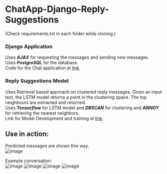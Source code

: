 # ChatApp-Django-Reply-Suggestions
(Check requirements.txt in each folder while cloning.)  
### Django Application
Uses ***AJAX*** for requesting the messages and sending new messages.  
Uses ***PostgreSQL*** for the database.  
Code for the Chat application at [link](https://github.com/SreemukhMantripragada/ChatApp-Django-Reply-Suggestions/tree/master/chatapp).  
 
### Reply Suggestions Model  
Uses Retrieval based approach on clustered reply messages. Given an input text, the LSTM model returns a point in the clustering space. The top neighbours are extracted and returned.   
Uses ***Tensorflow*** for LSTM model and ***DBSCAN*** for clustering and ***ANNOY*** for retrieving the nearest neighbors.  
Link for Model Development and training at [link](https://github.com/SreemukhMantripragada/ChatApp-Django-Reply-Suggestions/tree/master/Model).  

## Use in action:  
Predicted messages are shown this way.  
![image](https://user-images.githubusercontent.com/55551443/127990276-70b857fd-7aad-4028-a7f9-f34374226ca1.png)
  
  
Example conversation:  
![image](https://user-images.githubusercontent.com/55551443/127991452-1249876d-9eb0-4298-937b-c71d11c05539.png)
![image](https://user-images.githubusercontent.com/55551443/127991547-819864a0-0f73-4130-b43b-5c7fd8a719db.png)
![image](https://user-images.githubusercontent.com/55551443/127991577-fcb426a7-4998-48fc-9107-ef1ff5a3947a.png)
![image](https://user-images.githubusercontent.com/55551443/127991582-c318cb49-54f0-4cf4-b9e9-ae43f6b98f90.png)
